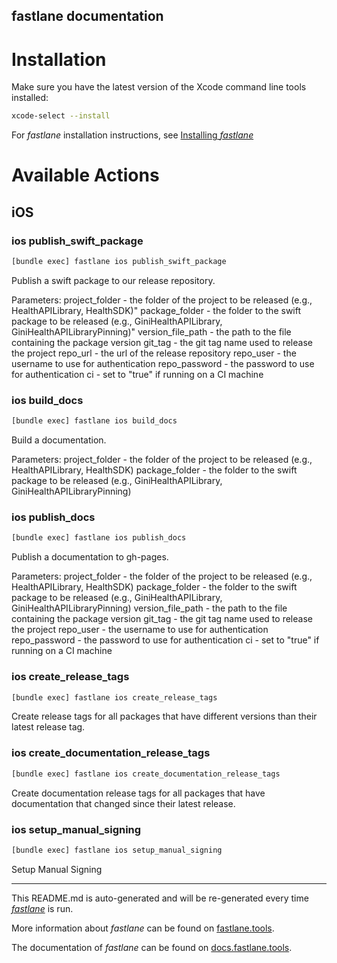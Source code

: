 fastlane documentation
----

# Installation

Make sure you have the latest version of the Xcode command line tools installed:

```sh
xcode-select --install
```

For _fastlane_ installation instructions, see [Installing _fastlane_](https://docs.fastlane.tools/#installing-fastlane)

# Available Actions

## iOS

### ios publish_swift_package

```sh
[bundle exec] fastlane ios publish_swift_package
```

Publish a swift package to our release repository.

Parameters:
  project_folder        - the folder of the project to be released (e.g., HealthAPILibrary, HealthSDK)"
  package_folder        - the folder to the swift package to be released (e.g., GiniHealthAPILibrary, GiniHealthAPILibraryPinning)"
  version_file_path     - the path to the file containing the package version
  git_tag               - the git tag name used to release the project
  repo_url              - the url of the release repository
  repo_user             - the username to use for authentication
  repo_password         - the password to use for authentication
  ci                    - set to "true" if running on a CI machine



### ios build_docs

```sh
[bundle exec] fastlane ios build_docs
```

Build a documentation.
 
Parameters:
  project_folder        - the folder of the project to be released (e.g., HealthAPILibrary, HealthSDK)
  package_folder        - the folder to the swift package to be released (e.g., GiniHealthAPILibrary, GiniHealthAPILibraryPinning)


### ios publish_docs

```sh
[bundle exec] fastlane ios publish_docs
```

Publish a documentation to gh-pages.

Parameters:
  project_folder        - the folder of the project to be released (e.g., HealthAPILibrary, HealthSDK)
  package_folder        - the folder to the swift package to be released (e.g., GiniHealthAPILibrary, GiniHealthAPILibraryPinning)
  version_file_path     - the path to the file containing the package version
  git_tag               - the git tag name used to release the project
  repo_user             - the username to use for authentication
  repo_password         - the password to use for authentication
  ci                    - set to "true" if running on a CI machine



### ios create_release_tags

```sh
[bundle exec] fastlane ios create_release_tags
```

Create release tags for all packages that have different versions than their latest release tag.


### ios create_documentation_release_tags

```sh
[bundle exec] fastlane ios create_documentation_release_tags
```

Create documentation release tags for all packages that have documentation that changed since their latest release.


### ios setup_manual_signing

```sh
[bundle exec] fastlane ios setup_manual_signing
```

Setup Manual Signing


----

This README.md is auto-generated and will be re-generated every time [_fastlane_](https://fastlane.tools) is run.

More information about _fastlane_ can be found on [fastlane.tools](https://fastlane.tools).

The documentation of _fastlane_ can be found on [docs.fastlane.tools](https://docs.fastlane.tools).
